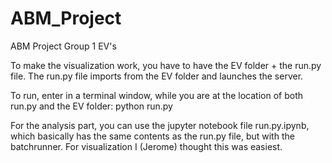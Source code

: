 # ABM_Project
ABM Project Group 1 EV's

To make the visualization work, you have to have the EV folder + the run.py file. The run.py file imports from the EV folder and launches the server. 

To run, enter in  a terminal window, while you are at the location of both run.py and the EV folder: python run.py

For the analysis part, you can use the jupyter notebook file run.py.ipynb, which basically has the same contents as the run.py file, but with the batchrunner. For visualization I (Jerome) thought this was easiest.
